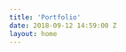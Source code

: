 ```yaml
---
title: 'Portfolio'
date: 2018-09-12 14:59:00 Z
layout: home
---
```

<link rel="stylesheet" type="text/css" href="{{ site.baseurl }}/assets/css/styles.css">
